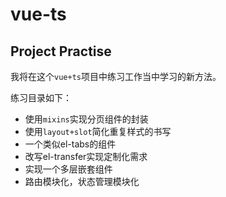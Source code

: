 # vue-ts

## Project Practise

我将在这个`vue+ts`项目中练习工作当中学习的新方法。

练习目录如下：

* 使用`mixins`实现分页组件的封装
* 使用`layout+slot`简化重复样式的书写
* 一个类似el-tabs的组件
* 改写el-transfer实现定制化需求
* 实现一个多层嵌套组件
* 路由模块化，状态管理模块化



